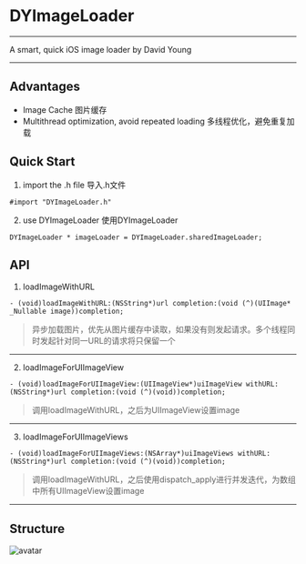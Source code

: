 # DYImageLoader

---
A smart, quick iOS image loader
by David Young

---

## Advantages
- Image Cache    图片缓存
- Multithread optimization, avoid repeated loading    多线程优化，避免重复加载

## Quick Start
1. import the .h file    导入.h文件
```
#import "DYImageLoader.h"
```

2. use DYImageLoader    使用DYImageLoader
```
DYImageLoader * imageLoader = DYImageLoader.sharedImageLoader;
```


## API
1. loadImageWithURL
```
- (void)loadImageWithURL:(NSString*)url completion:(void (^)(UIImage* _Nullable image))completion;
```
>异步加载图片，优先从图片缓存中读取，如果没有则发起请求。多个线程同时发起针对同一URL的请求将只保留一个

---

2. loadImageForUIImageView
```
- (void)loadImageForUIImageView:(UIImageView*)uiImageView withURL:(NSString*)url completion:(void (^)(void))completion;
```
>调用loadImageWithURL，之后为UIImageView设置image

---

3. loadImageForUIImageViews
```
- (void)loadImageForUIImageViews:(NSArray*)uiImageViews withURL:(NSString*)url completion:(void (^)(void))completion;
```
>调用loadImageWithURL，之后使用dispatch_apply进行并发迭代，为数组中所有UIImageView设置image

---


## Structure
![avatar](http://assets.processon.com/chart_image/5c8dbde7e4b0afc744146e15.png)

